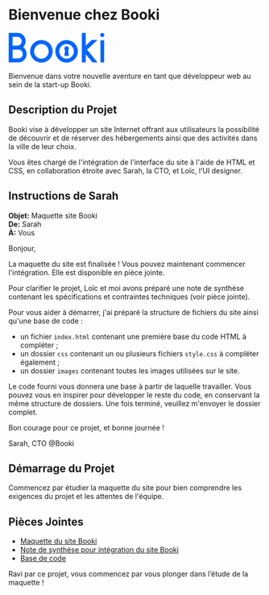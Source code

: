 # Bienvenue chez Booki

![Booki Logo](images/logo/Booki.png)

Bienvenue dans votre nouvelle aventure en tant que développeur web au sein de la start-up Booki.

## Description du Projet

Booki vise à développer un site Internet offrant aux utilisateurs la possibilité de découvrir et de réserver des hébergements ainsi que des activités dans la ville de leur choix.

Vous êtes chargé de l'intégration de l'interface du site à l'aide de HTML et CSS, en collaboration étroite avec Sarah, la CTO, et Loïc, l’UI designer.

## Instructions de Sarah

**Objet:** Maquette site Booki  
**De:** Sarah  
**À:** Vous  

Bonjour,

La maquette du site est finalisée ! Vous pouvez maintenant commencer l'intégration. Elle est disponible en pièce jointe.

Pour clarifier le projet, Loïc et moi avons préparé une note de synthèse contenant les spécifications et contraintes techniques (voir pièce jointe).

Pour vous aider à démarrer, j'ai préparé la structure de fichiers du site ainsi qu'une base de code :
- un fichier `index.html` contenant une première base du code HTML à compléter ;
- un dossier `css` contenant un ou plusieurs fichiers `style.css` à compléter également ;
- un dossier `images` contenant toutes les images utilisées sur le site.

Le code fourni vous donnera une base à partir de laquelle travailler. Vous pouvez vous en inspirer pour développer le reste du code, en conservant la même structure de dossiers. Une fois terminé, veuillez m'envoyer le dossier complet.

Bon courage pour ce projet, et bonne journée !

Sarah, CTO @Booki

## Démarrage du Projet

Commencez par étudier la maquette du site pour bien comprendre les exigences du projet et les attentes de l'équipe.

## Pièces Jointes

- [Maquette du site Booki](https://www.figma.com/file/B3eLowtWREc9YXzBcGRAHn/Maquettes-Booki?type=design&node-id=3-0&mode=design&t=AUcLHxPvdhhiMywZ-0)
- [Note de synthèse pour intégration du site Booki](https://course.oc-static.com/projects/Développeur+Web/DWP_P3+HTML+CSS+Booki/DWP+Booki+-+Note+de+synthese.pdf)
- [Base de code](https://github.com/OpenClassrooms-Student-Center/booki-starter-code)

Ravi par ce projet, vous commencez par vous plonger dans l’étude de la maquette !
